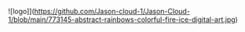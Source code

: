 ![logo]](https://github.com/Jason-cloud-1/Jason-Cloud-1/blob/main/773145-abstract-rainbows-colorful-fire-ice-digital-art.jpg)

